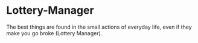 # Lottery-Manager
The best things are found in the small actions of everyday life, even if they make you go broke (Lottery Manager).
